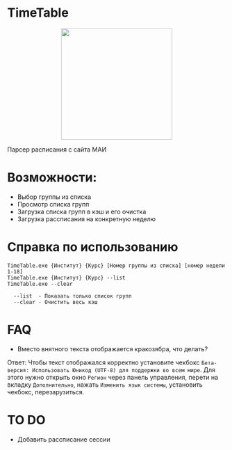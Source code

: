 # TimeTable
<p align="center">
<img width="256" height="256" src="https://i.ibb.co/hBq3MfS/2022-10-11-195636745.png">
<p align="center">

Парсер расписания с сайта МАИ

# Возможности:

- Выбор группы из списка
- Просмотр списка групп
- Загрузка списка групп в кэш и его очистка
- Загрузка рассписания на конкретную неделю

# Справка по использованию

```
TimeTable.exe {Институт} {Курс} [Номер группы из списка] [номер недели 1-18]
TimeTable.exe {Институт} {Курс} --list
TimeTable.exe --clear

  --list  - Показать только список групп
  --clear - Очистить весь кэш
```

# FAQ

- Вместо внятного текста отображается кракозябра, что делать?

Ответ: Чтобы текст отображался корректно установите чекбокс `Бета-версия: Использовать Юникод (UTF-8) для поддержки во всем мире`. Для этого нужно открыть окно `Регион` через панель управления, перети на вкладку `Дополнительно`, нажать `Изменить язык системы`, установить чекбокс, перезарузиться.

# TO DO

- Добавить рассписание сессии
